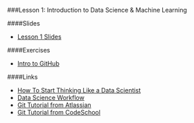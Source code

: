 ###Lesson 1: Introduction to Data Science & Machine Learning

####Slides
- [ Lesson 1 Slides ](lec01.pdf)

####Exercises
- [Intro to GitHub](http://try.github.com)

####Links
- [How To Start Thinking Like a Data Scientist](http://blogs.hbr.org/2013/11/how-to-start-thinking-like-a-data-scientist/)
- [Data Science Workflow](http://cacm.acm.org/blogs/blog-cacm/169199-data-science-workflow-overview-and-challenges/fulltext)
- [Git Tutorial from Atlassian](http://www.atlassian.com/git/)
- [Git Tutorial from CodeSchool](http://try.github.io/)
